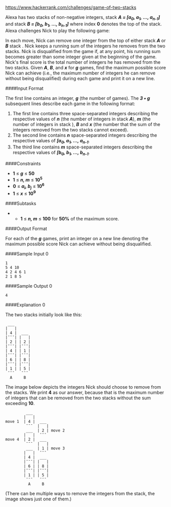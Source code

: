 https://www.hackerrank.com/challenges/game-of-two-stacks

Alexa has two stacks of non-negative integers, stack ***A = [a<sub>0</sub>, a<sub>1</sub>, ..., a<sub>n-1</sub>]*** and stack ***B = [b<sub>0</sub>, b<sub>1</sub>, ..., b<sub>n-1</sub>]*** where index **0** denotes the top of the stack. Alexa challenges Nick to play the following game:

In each move, Nick can remove one integer from the top of either stack ***A*** or ***B*** stack .
Nick keeps a running sum of the integers he removes from the two stacks.
Nick is disqualified from the game if, at any point, his running sum becomes greater than some integer  given at the beginning of the game.
Nick's final score is the total number of integers he has removed from the two stacks.
Given ***A***, ***B***, and ***x*** for ***g*** games, find the maximum possible score Nick can achieve (i.e., the maximum number of integers he can remove without being disqualified) during each game and print it on a new line.

####Input Format

The first line contains an integer, ***g*** (the number of games). The ***3 • g*** subsequent lines describe each game in the following format:

1. The first line contains three space-separated integers describing the respective values of ***n*** (the number of integers in stack ***A***), ***m*** (the number of integers in stack ), ***B*** and ***x*** (the number that the sum of the integers removed from the two stacks cannot exceed).
1. The second line contains ***n*** space-separated integers describing the respective values of ***[a<sub>0</sub>, a<sub>1</sub>, ..., a<sub>n-1</sub>***.
1. The third line contains ***m*** space-separated integers describing the respective values of ***[b<sub>0</sub>, b<sub>1</sub>, ..., b<sub>n-1</sub>***.

####Constraints
* **1** ≤ ***g*** ≤ **50**
* **1** ≤ ***n, m*** ≤ **10<sup>5</sup>**
* **0** ≤ ***a<sub>i</sub>, b<sub>j</sub>*** ≤ **10<sup>6</sup>**
* **1** ≤ ***x*** ≤ **10<sup>9</sup>**

####Subtasks

* * **1** ≤ ***n, m*** ≤ **100** for **50%** of the maximum score.

####Output Format

For each of the ***g*** games, print an integer on a new line denoting the maximum possible score Nick can achieve without being disqualified.

####Sample Input 0
```
1
5 4 10
4 2 4 6 1
2 1 8 5
```
####Sample Output 0
```
4
```
####Explanation 0

The two stacks initially look like this:

```
 ___ 
|   |
| 4 |  ___
|¯¯¯| |   |
| 2 | | 2 |
|¯¯¯| |¯¯¯| 
| 4 | | 1 |
|¯¯¯| |¯¯¯|
| 6 | | 8 |
|¯¯¯| |¯¯¯|
| 1 | | 5 |
 ¯¯¯   ¯¯¯
  A     B  
```

The image below depicts the integers Nick should choose to remove from the stacks. We print **4** as our answer, because that is the maximum number of integers that can be removed from the two stacks without the sum exceeding **10**.

```
         ___ 
        |   |
move 1  | 4 |  ___
         ¯¯¯  |   | 
         ___  | 2 | move 2
        |   |  ¯¯¯
move 4  | 2 |  ___
         ¯¯¯  |   | 
         ___  | 1 | move 3
        |   |  ¯¯¯
        | 4 |  ___
        |¯¯¯| |   |
        | 6 | | 8 |
        |¯¯¯| |¯¯¯|
        | 1 | | 5 |      
         ¯¯¯   ¯¯¯
          A     B  
```

(There can be multiple ways to remove the integers from the stack, the image shows just one of them.)